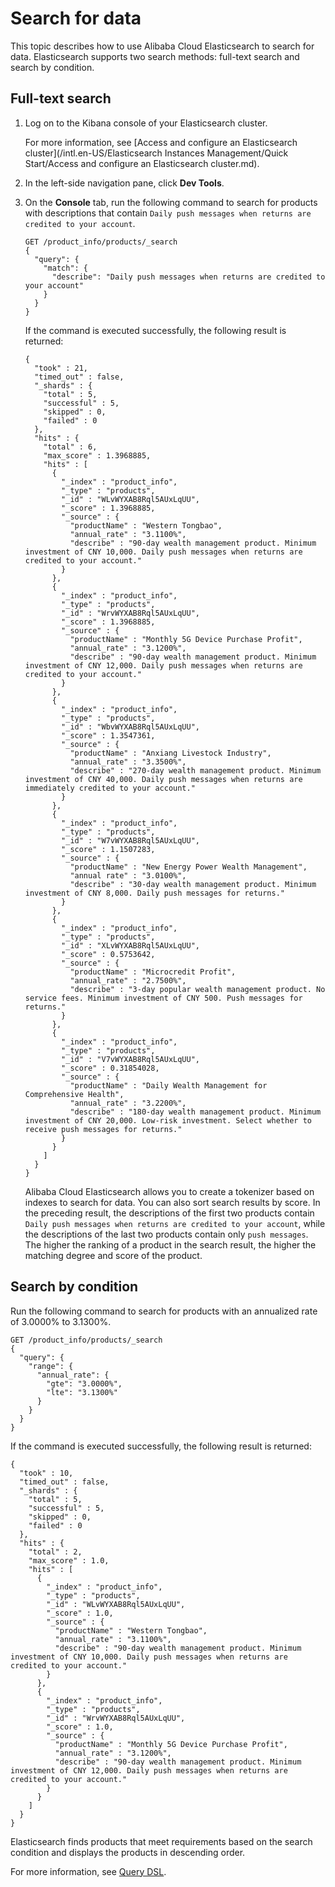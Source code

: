 # Search for data

This topic describes how to use Alibaba Cloud Elasticsearch to search for data. Elasticsearch supports two search methods: full-text search and search by condition.

## Full-text search

1.  Log on to the Kibana console of your Elasticsearch cluster.

    For more information, see [Access and configure an Elasticsearch cluster](/intl.en-US/Elasticsearch Instances Management/Quick Start/Access and configure an Elasticsearch cluster.md).

2.  In the left-side navigation pane, click **Dev Tools**.

3.  On the **Console** tab, run the following command to search for products with descriptions that contain `Daily push messages when returns are credited to your account`.

    ```
    GET /product_info/products/_search
    {
      "query": {
        "match": {
          "describe": "Daily push messages when returns are credited to your account"
        }
      }
    }
    ```

    If the command is executed successfully, the following result is returned:

    ```
    {
      "took" : 21,
      "timed_out" : false,
      "_shards" : {
        "total" : 5,
        "successful" : 5,
        "skipped" : 0,
        "failed" : 0
      },
      "hits" : {
        "total" : 6,
        "max_score" : 1.3968885,
        "hits" : [
          {
            "_index" : "product_info",
            "_type" : "products",
            "_id" : "WLvWYXAB8Rql5AUxLqUU",
            "_score" : 1.3968885,
            "_source" : {
              "productName" : "Western Tongbao",
              "annual_rate" : "3.1100%",
              "describe" : "90-day wealth management product. Minimum investment of CNY 10,000. Daily push messages when returns are credited to your account."
            }
          },
          {
            "_index" : "product_info",
            "_type" : "products",
            "_id" : "WrvWYXAB8Rql5AUxLqUU",
            "_score" : 1.3968885,
            "_source" : {
              "productName" : "Monthly 5G Device Purchase Profit",
              "annual_rate" : "3.1200%",
              "describe" : "90-day wealth management product. Minimum investment of CNY 12,000. Daily push messages when returns are credited to your account."
            }
          },
          {
            "_index" : "product_info",
            "_type" : "products",
            "_id" : "WbvWYXAB8Rql5AUxLqUU",
            "_score" : 1.3547361,
            "_source" : {
              "productName" : "Anxiang Livestock Industry",
              "annual_rate" : "3.3500%",
              "describe" : "270-day wealth management product. Minimum investment of CNY 40,000. Daily push messages when returns are immediately credited to your account."
            }
          },
          {
            "_index" : "product_info",
            "_type" : "products",
            "_id" : "W7vWYXAB8Rql5AUxLqUU",
            "_score" : 1.1507283,
            "_source" : {
              "productName" : "New Energy Power Wealth Management",
              "annual rate" : "3.0100%",
              "describe" : "30-day wealth management product. Minimum investment of CNY 8,000. Daily push messages for returns."
            }
          },
          {
            "_index" : "product_info",
            "_type" : "products",
            "_id" : "XLvWYXAB8Rql5AUxLqUU",
            "_score" : 0.5753642,
            "_source" : {
              "productName" : "Microcredit Profit",
              "annual_rate" : "2.7500%",
              "describe" : "3-day popular wealth management product. No service fees. Minimum investment of CNY 500. Push messages for returns."
            }
          },
          {
            "_index" : "product_info",
            "_type" : "products",
            "_id" : "V7vWYXAB8Rql5AUxLqUU",
            "_score" : 0.31854028,
            "_source" : {
              "productName" : "Daily Wealth Management for Comprehensive Health",
              "annual_rate" : "3.2200%",
              "describe" : "180-day wealth management product. Minimum investment of CNY 20,000. Low-risk investment. Select whether to receive push messages for returns."
            }
          }
        ]
      }
    }
    ```

    Alibaba Cloud Elasticsearch allows you to create a tokenizer based on indexes to search for data. You can also sort search results by score. In the preceding result, the descriptions of the first two products contain `Daily push messages when returns are credited to your account`, while the descriptions of the last two products contain only `push messages`. The higher the ranking of a product in the search result, the higher the matching degree and score of the product.


## Search by condition

Run the following command to search for products with an annualized rate of 3.0000% to 3.1300%.

```
GET /product_info/products/_search
{
  "query": {
    "range": {
      "annual_rate": {
        "gte": "3.0000%",
        "lte": "3.1300%"
      }
    }
  }
}
```

If the command is executed successfully, the following result is returned:

```
{
  "took" : 10,
  "timed_out" : false,
  "_shards" : {
    "total" : 5,
    "successful" : 5,
    "skipped" : 0,
    "failed" : 0
  },
  "hits" : {
    "total" : 2,
    "max_score" : 1.0,
    "hits" : [
      {
        "_index" : "product_info",
        "_type" : "products",
        "_id" : "WLvWYXAB8Rql5AUxLqUU",
        "_score" : 1.0,
        "_source" : {
          "productName" : "Western Tongbao",
          "annual_rate" : "3.1100%",
          "describe" : "90-day wealth management product. Minimum investment of CNY 10,000. Daily push messages when returns are credited to your account."
        }
      },
      {
        "_index" : "product_info",
        "_type" : "products",
        "_id" : "WrvWYXAB8Rql5AUxLqUU",
        "_score" : 1.0,
        "_source" : {
          "productName" : "Monthly 5G Device Purchase Profit",
          "annual_rate" : "3.1200%",
          "describe" : "90-day wealth management product. Minimum investment of CNY 12,000. Daily push messages when returns are credited to your account."
        }
      }
    ]
  }
}
```

Elasticsearch finds products that meet requirements based on the search condition and displays the products in descending order.

For more information, see [Query DSL](https://www.elastic.co/guide/en/elasticsearch/reference/6.7/query-dsl.html).

